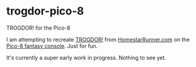 # trogdor-pico-8
TROGDOR! for the Pico-8

I am attempting to recreate [TROGDOR!](http://www.hrwiki.org/wiki/TROGDOR!) from [HomestarRunner.com](http://www.homestarrunner.com/) on the [Pico-8 fantasy console](http://www.lexaloffle.com/pico-8.php). Just for fun.

It's currently a super early work in progress. Nothing to see yet.
